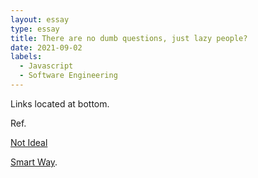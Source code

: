 ```yaml
---
layout: essay
type: essay
title: There are no dumb questions, just lazy people?
date: 2021-09-02
labels:
  - Javascript
  - Software Engineering
---
```

Links located at bottom.

Ref.

[Not Ideal](https://softwareengineering.stackexchange.com/questions/213449/how-do-i-create-every-permutation)

[Smart Way](https://softwareengineering.stackexchange.com/questions/431655/running-series-of-steps-depending-on-implementation).

